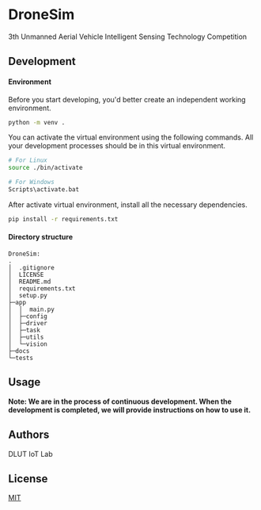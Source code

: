 # DroneSim
3th Unmanned Aerial Vehicle Intelligent Sensing Technology Competition
## Development
#### Environment
Before you start developing, you'd better create an independent working environment.
```bash
python -m venv .
```
You can activate the virtual environment using the following commands. All your development processes should be in this virtual environment.
```bash
# For Linux
source ./bin/activate

# For Windows
Scripts\activate.bat
```
After activate virtual environment, install all the necessary dependencies.
```bash
pip install -r requirements.txt
```
#### Directory structure
```text
DroneSim:
.
│  .gitignore
│  LICENSE
│  README.md
│  requirements.txt
│  setup.py
├─app
│  │  main.py
│  ├─config
│  ├─driver
│  ├─task
│  ├─utils
│  └─vision
├─docs
└─tests
```
## Usage
**Note: We are in the process of continuous development. When the development is completed, we will provide instructions on how to use it.**
## Authors
DLUT IoT Lab
## License
[MIT](https://tldrlegal.com/license/mit-license)